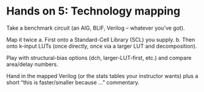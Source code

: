 # Hands on 5: Technology mapping

Take a benchmark circuit (an AIG, BLIF, Verilog – whatever you’ve got).

Map it twice
a. First onto a Standard-Cell Library (SCL) you supply.
b. Then onto k-input LUTs (once directly, once via a larger LUT and decomposition).

Play with structural-bias options (dch, larger-LUT-first, etc.) and compare area/delay numbers.

Hand in the mapped Verilog (or the stats tables your instructor wants) plus a short “this is faster/smaller because …” commentary.

